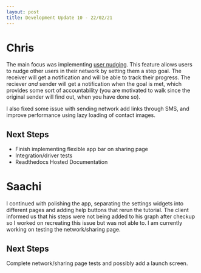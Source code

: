 ```yaml
---
layout: post
title: Development Update 10 - 22/02/21
---
```


# Chris

The main focus was implementing [user nudging](https://github.com/UCLComputerScience/COMP0016_2020_21_Team26/pull/140).
This feature allows users to nudge other users in their network by setting them a
step goal. The receiver will get a notification and will be able to track their
progress. The reciever *and* sender will get a notification when the goal is met,
which provides some sort of accountability (you are motivated to walk since the
original sender will find out, when you have done so).

I also fixed some issue with sending network add links through SMS, and improve
performance using lazy loading of contact images.

## Next Steps

- Finish implementing flexible app bar on sharing page
- Integration/driver tests
- Readthedocs Hosted Documentation

# Saachi 
I continued with polishing the app, separating the settings widgets into different pages and adding help buttons that rerun the tutorial. The client informed us that his steps were not being added to his graph after checkup so I worked on recreating this issue but was not able to. I am currently working on testing the network/sharing page.

## Next Steps
Complete network/sharing page tests and possibly add a launch screen.